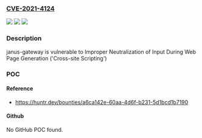 ### [CVE-2021-4124](https://cve.mitre.org/cgi-bin/cvename.cgi?name=CVE-2021-4124)
![](https://img.shields.io/static/v1?label=Product&message=meetecho%2Fjanus-gateway&color=blue)
![](https://img.shields.io/static/v1?label=Version&message=%3C%200.11.7%20&color=brighgreen)
![](https://img.shields.io/static/v1?label=Vulnerability&message=CWE-79%20Improper%20Neutralization%20of%20Input%20During%20Web%20Page%20Generation%20('Cross-site%20Scripting')&color=brighgreen)

### Description

janus-gateway is vulnerable to Improper Neutralization of Input During Web Page Generation ('Cross-site Scripting')

### POC

#### Reference
- https://huntr.dev/bounties/a6ca142e-60aa-4d6f-b231-5d1bcd1b7190

#### Github
No GitHub POC found.


